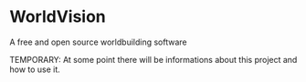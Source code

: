 # WorldVision
A free and open source worldbuilding software

TEMPORARY:
At some point there will be informations about this project and how to use it.
